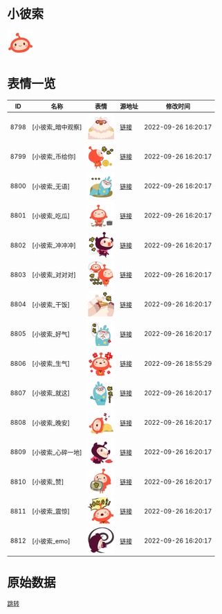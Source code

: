 # 小彼索

<img src="./cover.png" height="60" alt="cover" />

# 表情一览

|ID|名称|表情|源地址|修改时间|
|----|----|----|----|----|
|8798|[小彼索_暗中观察]|<img src="./pic/008798_%5B小彼索_暗中观察%5D.png" height="60" alt="暗中观察"/>|[链接](http://i0.hdslb.com/bfs/emote/d93caef0818a21dece74e7a08bea93e0bd213f85.png)|2022-09-26 16:20:17|
|8799|[小彼索_币给你]|<img src="./pic/008799_%5B小彼索_币给你%5D.png" height="60" alt="币给你"/>|[链接](http://i0.hdslb.com/bfs/emote/59fc556c85da39e4ad06b06e46fa6ee4597196f2.png)|2022-09-26 16:20:17|
|8800|[小彼索_无语]|<img src="./pic/008800_%5B小彼索_无语%5D.png" height="60" alt="无语"/>|[链接](http://i0.hdslb.com/bfs/emote/93cc73d9da81478266143b30174d1c7ca03c6b45.png)|2022-09-26 16:20:17|
|8801|[小彼索_吃瓜]|<img src="./pic/008801_%5B小彼索_吃瓜%5D.png" height="60" alt="吃瓜"/>|[链接](http://i0.hdslb.com/bfs/emote/26c10ebdba422921fffa160b317d956d30aa5fcb.png)|2022-09-26 16:20:17|
|8802|[小彼索_冲冲冲]|<img src="./pic/008802_%5B小彼索_冲冲冲%5D.png" height="60" alt="冲冲冲"/>|[链接](http://i0.hdslb.com/bfs/emote/d8f80c13d5ceca59332ec7b73feb87250411af59.png)|2022-09-26 16:20:17|
|8803|[小彼索_对对对]|<img src="./pic/008803_%5B小彼索_对对对%5D.png" height="60" alt="对对对"/>|[链接](http://i0.hdslb.com/bfs/emote/b8bf96cea1fc434c7b28cab9eb5ef1ef5fb858c4.png)|2022-09-26 16:20:17|
|8804|[小彼索_干饭]|<img src="./pic/008804_%5B小彼索_干饭%5D.png" height="60" alt="干饭"/>|[链接](http://i0.hdslb.com/bfs/emote/adbfec735e5c8948f9bc3121e4c839142fcfe61d.png)|2022-09-26 16:20:17|
|8805|[小彼索_好气]|<img src="./pic/008805_%5B小彼索_好气%5D.png" height="60" alt="好气"/>|[链接](http://i0.hdslb.com/bfs/emote/4a7e7cc76a2c18914aa852d904ca3ada9cb5f8c9.png)|2022-09-26 16:20:17|
|8806|[小彼索_生气]|<img src="./pic/008806_%5B小彼索_生气%5D.png" height="60" alt="生气"/>|[链接](http://i0.hdslb.com/bfs/emote/8669dfbecf610065038106c646f507ed71c1a3a6.png)|2022-09-26 18:55:29|
|8807|[小彼索_就这]|<img src="./pic/008807_%5B小彼索_就这%5D.png" height="60" alt="就这"/>|[链接](http://i0.hdslb.com/bfs/emote/11508d88c2a3ee8e82c44abc61e72bbe97b9c8f0.png)|2022-09-26 16:20:17|
|8808|[小彼索_晚安]|<img src="./pic/008808_%5B小彼索_晚安%5D.png" height="60" alt="晚安"/>|[链接](http://i0.hdslb.com/bfs/emote/0c45f7bf10aa74033539c96153e378c98b8d3812.png)|2022-09-26 16:20:17|
|8809|[小彼索_心碎一地]|<img src="./pic/008809_%5B小彼索_心碎一地%5D.png" height="60" alt="心碎一地"/>|[链接](http://i0.hdslb.com/bfs/emote/53204c795086408ae37cae82a8f4d8e147e57c3a.png)|2022-09-26 16:20:17|
|8810|[小彼索_赞]|<img src="./pic/008810_%5B小彼索_赞%5D.png" height="60" alt="赞"/>|[链接](http://i0.hdslb.com/bfs/emote/e0a05d1fac54fdd41b67214211b6f3437be2e96c.png)|2022-09-26 16:20:17|
|8811|[小彼索_震惊]|<img src="./pic/008811_%5B小彼索_震惊%5D.png" height="60" alt="震惊"/>|[链接](http://i0.hdslb.com/bfs/emote/6c04a5dbf093af073e69718dedde06e5f6be101d.png)|2022-09-26 16:20:17|
|8812|[小彼索_emo]|<img src="./pic/008812_%5B小彼索_emo%5D.png" height="60" alt="emo"/>|[链接](http://i0.hdslb.com/bfs/emote/c99527065a6e4d93b6fc2f90b3529c74d08f6e23.png)|2022-09-26 16:20:17|

# 原始数据

[跳转](./raw.json)


